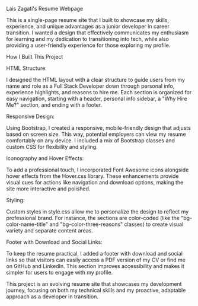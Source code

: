 Lais Zagati's Resume Webpage

This is a single-page resume site that I built to showcase my skills, experience, and unique advantages as a junior developer in career transition. I wanted a design that effectively communicates my enthusiasm for learning and my dedication to transitioning into tech, while also providing a user-friendly experience for those exploring my profile.

How I Built This Project

HTML Structure: 

I designed the HTML layout with a clear structure to guide users from my name and role as a Full Stack Developer down through personal info, experience highlights, and reasons to hire me. Each section is organized for easy navigation, starting with a header, personal info sidebar, a "Why Hire Me?" section, and ending with a footer.

Responsive Design: 

Using Bootstrap, I created a responsive, mobile-friendly design that adjusts based on screen size. This way, potential employers can view my resume comfortably on any device. I included a mix of Bootstrap classes and custom CSS for flexibility and styling.

Iconography and Hover Effects: 

To add a professional touch, I incorporated Font Awesome icons alongside hover effects from the Hover.css library. These enhancements provide visual cues for actions like navigation and download options, making the site more interactive and polished.

Styling: 

Custom styles in style.css allow me to personalize the design to reflect my professional brand. For instance, the sections are color-coded (like the "bg-color-name-title" and "bg-color-three-reasons" classes) to create visual variety and separate content areas.

Footer with Download and Social Links: 

To keep the resume practical, I added a footer with download and social links so that visitors can easily access a PDF version of my CV or find me on GitHub and LinkedIn. This section improves accessibility and makes it simpler for users to engage with my profile.


This project is an evolving resume site that showcases my development journey, focusing on both my technical skills and my proactive, adaptable approach as a developer in transition.
